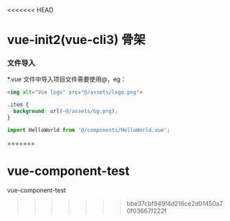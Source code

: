 <<<<<<< HEAD
# vue-init2(vue-cli3) 骨架

### 文件导入

\*.vue 文件中导入项目文件需要使用@，eg：

```html
<img alt="Vue logo" src="@/assets/logo.png">
```

```css
.item {
  background: url(~@/assets/bg.png);
}
```

```javascript
import HelloWorld from '@/components/HelloWorld.vue';
```
=======
# vue-component-test
vue-component-test
>>>>>>> bbe37cbf949f4d216ce2d01450a70f03667f222f
